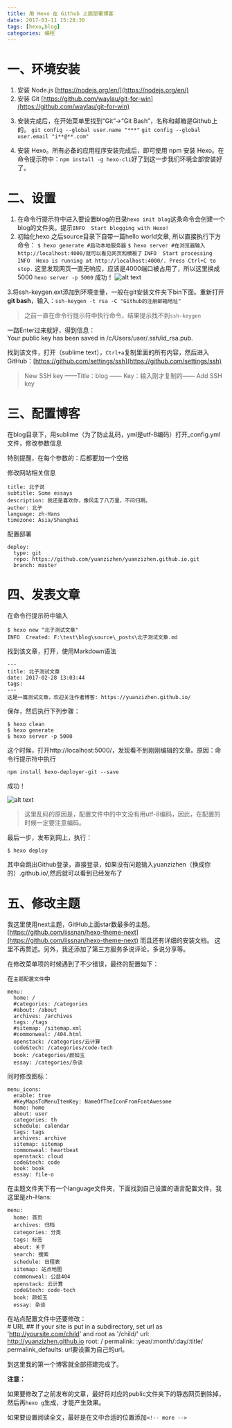 ```yaml
---
title: 用 Hexo 在 Github 上面部署博客
date: 2017-03-11 15:28:30
tags: [hexo,blog]
categories: 编程
---
```

# 一、环境安装 #
1. 安装 Node.js [https://nodejs.org/en/](https://nodejs.org/en/)
2. 安装 Git [https://github.com/waylau/git-for-win](https://github.com/waylau/git-for-win)

<!-- more -->
3. 安装完成后，在开始菜单里找到“Git”->“Git Bash”，名称和邮箱是Github上的。
  `git config --global user.name "***"`
  `git config --global user.email "i**@**.com"`

4. 安装 Hexo。所有必备的应用程序安装完成后，即可使用 npm 安装 Hexo。在命令提示符中：`npm install -g hexo-cli`好了到这一步我们环境全部安装好了。

# 二、设置 #


1. 在命令行提示符中进入要设置blog的目录`hexo init blog`这条命令会创建一个blog的文件夹。提示`INFO  Start blogging with Hexo!`
2. 初始化hexo 之后source目录下自带一篇hello world文章, 所以直接执行下方命令：
   `$ hexo generate #启动本地服务器`
   `$ hexo server #在浏览器输入 http://localhost:4000/就可以看见网页和模板了`
   `INFO  Start processing`
   `INFO  Hexo is running at http://localhost:4000/. Press Ctrl+C to stop.`
   这里发现网页一直无响应，应该是4000端口被占用了，所以这里换成5000
   `hexo server -p 5000`
   成功！
   ![alt text](/images/1.png)

3.将ssh-keygen.ext添加到环境变量，一般在git安装文件夹下bin下面。重新打开**git bash**，输入：`ssh-keygen -t rsa -C "Github的注册邮箱地址"`



> 之前一直在命令行提示符中执行命令，结果提示找不到`ssh-keygen`

一路Enter过来就好，得到信息：
​    
    Your public key has been saved in /c/Users/user/.ssh/id_rsa.pub.

找到该文件，打开（sublime text），`Ctrl+a`复制里面的所有内容，然后进入GitHub：[https://github.com/settings/ssh](https://github.com/settings/ssh)

> New SSH key ——Title：blog —— Key：输入刚才复制的—— Add SSH key

# 三、配置博客 #
在blog目录下，用sublime（为了防止乱码，yml是utf-8编码）打开_config.yml文件，修改参数信息

特别提醒，在每个参数的：后都要加一个空格

修改网站相关信息

    title: 北子说
    subtitle: Some essays
    description: 我还是喜欢你，像风走了八万里，不问归期。
    author: 北子
    language: zh-Hans
    timezone: Asia/Shanghai

配置部署

    deploy: 
      type: git
      repo: https://github.com/yuanzizhen/yuanzizhen.github.io.git
      branch: master
# 四、发表文章 #
在命令行提示符中输入

    $ hexo new "北子测试文章"
    INFO  Created: F:\test\blog\source\_posts\北子测试文章.md
找到该文章，打开，使用Markdown语法

    ---
    title: 北子测试文章
    date: 2017-02-28 13:03:44
    tags:
    ---
    这是一篇测试文章，欢迎关注作者博客: https://yuanzizhen.github.io/
保存，然后执行下列步骤：

    $ hexo clean
    $ hexo generate
    $ hexo server -p 5000
这个时候，打开http://localhost:5000/，发现看不到刚刚编辑的文章。原因：命令行提示符中执行

    npm install hexo-deployer-git --save
成功！

![alt text](/images/2.png)
> 这里乱码的原因是，配置文件中的中文没有用utf-8编码，因此，在配置的时候一定要注意编码。

最后一步，发布到网上，执行：

    $ hexo deploy
其中会跳出Github登录，直接登录，如果没有问题输入yuanzizhen（换成你的）.github.io/,然后就可以看到已经发布了

# 五、修改主题 #
我这里使用next主题，GitHub上面star数最多的主题。
[https://github.com/iissnan/hexo-theme-next](https://github.com/iissnan/hexo-theme-next) 而且还有详细的安装文档。
这里不再赘述。另外，我还添加了第三方服务多说评论，多说分享等。

在修改菜单项的时候遇到了不少错误，最终的配置如下：

在`主题配置文件`中

    menu:
      home: /
      #categories: /categories
      #about: /about
      archives: /archives
      tags: /tags
      #sitemap: /sitemap.xml
      #commonweal: /404.html
      openstack: /categories/云计算
      code&tech: /categories/code-tech
      book: /categories/颜如玉
      essay: /categories/杂谈

同时修改图标：

    menu_icons:
      enable: true
      #KeyMapsToMenuItemKey: NameOfTheIconFromFontAwesome
      home: home
      about: user
      categories: th
      schedule: calendar
      tags: tags
      archives: archive
      sitemap: sitemap
      commonweal: heartbeat
      openstack: cloud
      code&tech: code
      book: book
      essay: file-o

在主题文件夹下有一个language文件夹，下面找到自己设置的语言配置文件，我这里是zh-Hans:

    menu:
      home: 首页
      archives: 归档
      categories: 分类
      tags: 标签
      about: 关于
      search: 搜索
      schedule: 日程表
      sitemap: 站点地图
      commonweal: 公益404
      openstack: 云计算
      code&tech: code-tech
      book: 颜如玉
      essay: 杂谈
在站点配置文件中还要修改：
​    
    # URL
    ## If your site is put in a subdirectory, set url as 'http://yoursite.com/child' and root as '/child/'
    url: http://yuanzizhen.github.io
    root: /
    permalink: :year/:month/:day/:title/
    permalink_defaults:
url要设置为自己的url。

到这里我的第一个博客就全部搭建完成了。

**注意：**

如果要修改了之前发布的文章，最好将对应的public文件夹下的静态网页删除掉，然后再`hexo g`生成，才能产生效果。

如果要设置阅读全文，最好是在文中合适的位置添加`<!-- more -->`

